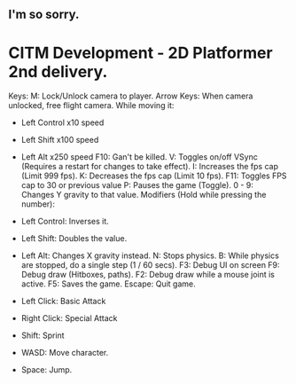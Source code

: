 ## I'm so sorry.
# CITM Development - 2D Platformer 2nd delivery.

Keys:
M: Lock/Unlock camera to player.
Arrow Keys: When camera unlocked, free flight camera. While moving it:
 - Left Control x10 speed
 - Left Shift x100 speed
 - Left Alt x250 speed
F10: Gan't be killed.
V: Toggles on/off VSync (Requires a restart for changes to take effect).
I: Increases the fps cap (Limit 999 fps).
K: Decreases the fps cap (Limit 10 fps).
F11: Toggles FPS cap to 30 or previous value
P: Pauses the game (Toggle).
0 - 9: Changes Y gravity to that value. Modifiers (Hold while pressing the number):
 - Left Control: Inverses it.
 - Left Shift: Doubles the value.
 - Left Alt: Changes X gravity instead.
N: Stops physics.
B: While physics are stopped, do a single step (1 / 60 secs).
F3: Debug UI on screen
F9: Debug draw (Hitboxes, paths).
F2: Debug draw while a mouse joint is active.
F5: Saves the game.
Escape: Quit game.

 - Left Click: Basic Attack
 - Right Click: Special Attack
 - Shift: Sprint
 - WASD: Move character.
 - Space: Jump.
